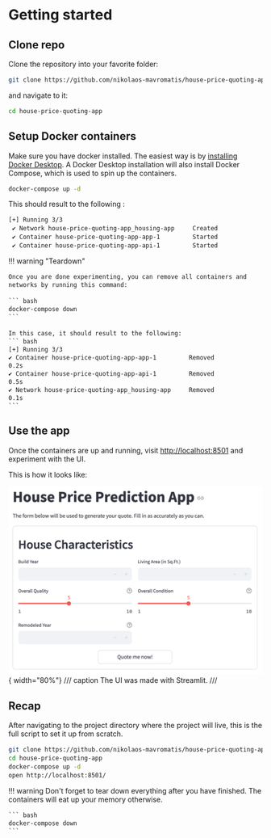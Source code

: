 Getting started
===============

## Clone repo

Clone the repository into your favorite folder:
``` bash
git clone https://github.com/nikolaos-mavromatis/house-price-quoting-app.git
```

and navigate to it:
``` bash
cd house-price-quoting-app
```

## Setup Docker containers

Make sure you have docker installed. The easiest way is by [installing Docker Desktop](https://docs.docker.com/desktop/setup/install/mac-install/). A Docker Desktop installation will also install Docker Compose, which is used to spin up the containers.

``` bash
docker-compose up -d
```

This should result to the following :
``` bash
[+] Running 3/3
 ✔ Network house-price-quoting-app_housing-app     Created                 0.0s 
 ✔ Container house-price-quoting-app-app-1         Started                 0.2s 
 ✔ Container house-price-quoting-app-api-1         Started                 0.2s
```

!!! warning "Teardown"

    Once you are done experimenting, you can remove all containers and networks by running this command:

    ``` bash
    docker-compose down
    ```

    In this case, it should result to the following:
    ``` bash
    [+] Running 3/3
    ✔ Container house-price-quoting-app-app-1         Removed                 0.2s 
    ✔ Container house-price-quoting-app-api-1         Removed                 0.5s
    ✔ Network house-price-quoting-app_housing-app     Removed                 0.1s
    ```
## Use the app

Once the containers are up and running, visit [http://localhost:8501](http://localhost:8501) and experiment with the UI.

This is how it looks like:

![User Interface](assets/UI_Screenshot.png){ width="80%"}
/// caption
The UI was made with Streamlit.
///
    
## Recap
After navigating to the project directory where the project will live, this is the full script to set it up from scratch.

``` bash
git clone https://github.com/nikolaos-mavromatis/house-price-quoting-app.git
cd house-price-quoting-app
docker-compose up -d
open http://localhost:8501/
```

!!! warning
    Don't forget to tear down everything after you have finished. The containers will eat up your memory otherwise.

    ``` bash
    docker-compose down
    ```
